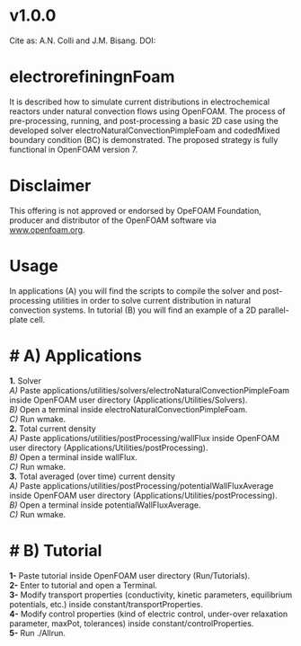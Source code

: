 # v1.0.0

Cite as: A.N. Colli and J.M. Bisang.
DOI: 

# electrorefiningnFoam
It is described how to simulate current distributions in electrochemical reactors under natural convection flows using OpenFOAM. The process of pre-processing, running, and post-processing a basic 2D case using the developed solver electroNaturalConvectionPimpleFoam and codedMixed boundary condition (BC) is demonstrated. The proposed strategy is fully functional in OpenFOAM version 7.

# Disclaimer
This offering is not approved or endorsed by OpeFOAM Foundation, producer and distributor of the OpenFOAM software via www.openfoam.org.

# Usage
In applications (A) you will find the scripts to compile the solver and post-processing utilities in order to solve current distribution in natural convection systems.
In tutorial (B) you will find an example of a 2D parallel-plate cell. 

# #  A) Applications
**1.**  Solver  
_A)_ Paste applications/utilities/solvers/electroNaturalConvectionPimpleFoam inside OpenFOAM user directory (Applications/Utilities/Solvers).  
_B)_ Open a terminal inside electroNaturalConvectionPimpleFoam.  
_C)_ Run wmake.  
**2.**  Total current density  
_A)_ Paste applications/utilities/postProcessing/wallFlux inside OpenFOAM user directory (Applications/Utilities/postProcessing).  
_B)_ Open a terminal inside wallFlux.  
_C)_ Run wmake.  
**3.**  Total averaged (over time) current density  
_A)_ Paste applications/utilities/postProcessing/potentialWallFluxAverage inside OpenFOAM user directory (Applications/Utilities/postProcessing).  
_B)_ Open a terminal inside potentialWallFluxAverage.  
_C)_ Run wmake.  


# #  B) Tutorial
**1-** Paste tutorial inside OpenFOAM user directory (Run/Tutorials).  
**2-** Enter to tutorial and open a Terminal.  
**3-** Modify transport properties (conductivity, kinetic parameters, equilibrium potentials, etc.) inside constant/transportProperties.  
**4-** Modify control properties (kind of electric control, under-over relaxation parameter, maxPot, tolerances) inside constant/controlProperties.   
**5-** Run ./Allrun.    

